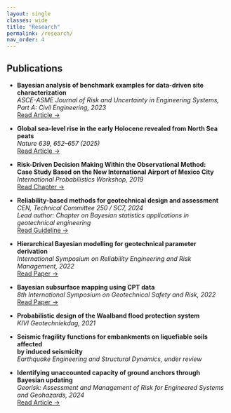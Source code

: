 ```yaml
---
layout: single
classes: wide
title: "Research"
permalink: /research/
nav_order: 4
---
```


## Publications

- **Bayesian analysis of benchmark examples for data-driven site characterization**  
  *ASCE-ASME Journal of Risk and Uncertainty in Engineering Systems,<br>Part A: Civil Engineering, 2023*  
  [Read Article →](https://doi.org/10.1061/AJRUA6.RUENG-975)


- **Global sea-level rise in the early Holocene revealed from North Sea peats**  
  *Nature 639, 652–657 (2025)*  
  [Read Article →](https://doi.org/10.1038/s41586-025-08769-7)


- **Risk-Driven Decision Making Within the Observational Method:<br>Case Study Based on the New International Airport of Mexico City**  
  *International Probabilistics Workshop, 2019*  
  [Read Chapter →](https://doi.org/10.1007/978-3-030-73616-3_53)


- **Reliability-based methods for geotechnical design and assessment**  
  *CEN, Technical Committee 250 / SC7, 2024*  
  *Lead author: Chapter on Bayesian statistics applications in geotechnical engineering*  
  [Read Guideline →](https://eurocodes.jrc.ec.europa.eu/publications/reliability-based-verification-limit-states-geotechnical-structures)


- **Hierarchical Bayesian modelling for geotechnical parameter derivation**  
  *International Symposium on Reliability Engineering and Risk Management, 2022*  
  [Read Paper →](https://doi.org/10.3850/978-981-18-5184-1_MS-13-037-cd)


- **Bayesian subsurface mapping using CPT data**  
  *8th International Symposium on Geotechnical Safety and Risk, 2022*  
  [Read Paper →](https://doi.org/10.3850/978-981-18-5182-7_01-006-cd)


- **Probabilistic design of the Waalband flood protection system**  
  *KIVI Geotechniekdag, 2021*


- **Seismic fragility functions for embankments on liquefiable soils affected<br>by induced seismicity**  
  *Earthquake Engineering and Structural Dynamics, under review*


- **Identifying unaccounted capacity of ground anchors through Bayesian updating**  
  *Georisk: Assessment and Management of Risk for Engineered Systems<br>and Geohazards, 2024*  
  [Read Article →](https://doi.org/10.1080/17499518.2024.2443450)

